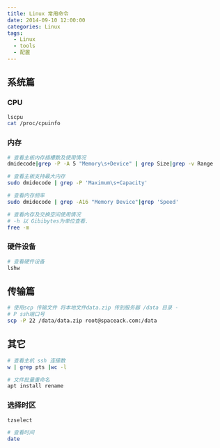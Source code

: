 ```yaml
---
title: Linux 常用命令
date: 2014-09-10 12:00:00
categories: Linux
tags: 
  - Linux
  - tools
  - 配置 
---
```


##  系统篇
### CPU
```bash
lscpu
cat /proc/cpuinfo

```
### 内存

```bash 
# 查看主板内存插槽数及使用情况
dmidecode|grep -P -A 5 "Memory\s+Device" | grep Size|grep -v Range

# 查看主板支持最大内存
sudo dmidecode | grep -P 'Maximum\s+Capacity'

# 查看内存频率
sudo dmidecode | grep -A16 "Memory Device"|grep 'Speed'

# 查看内存及交换空间使用情况
# -h 以 Gibibytes为单位查看.
free -m

```
### 硬件设备
```bash
# 查看硬件设备
lshw

```


## 传输篇
```bash
# 使用scp 传输文件 将本地文件data.zip 传到服务器 /data 目录 -
# P ssh端口号
scp -P 22 /data/data.zip root@spaceack.com:/data
```
## 其它
```bash
# 查看主机 ssh 连接数
w | grep pts |wc -l

# 文件批量重命名
apt install rename 
```
### 选择时区
```bash
tzselect

# 查看时间
date
```